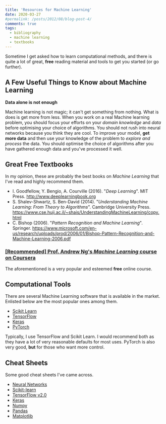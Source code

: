 ```yaml
---
title: 'Resources for Machine Learning'
date: 2020-03-27
#permalink: /posts/2012/08/blog-post-4/
comments: true
tags:
  - bibliography
  - machine learning
  - textbooks
---
```


Sometime I get asked how to learn computational methods, and there is quite a lot of great, **free** reading material and tools to get you started (or go further).

## A Few Useful Things to Know about Machine Learning

**Data alone is not enough**

Machine learning is not magic; it can't get something from nothing. What is does is get more from less. When you work on a real Machine learning problem, you should focus your efforts on your *domain knowledge* and *data* before optimising your choice of algorithms. You should not rush into neural networks because you think they are cool. To improve your model, **get more data** and then use your knowledge of the problem to *explore and process* the data. You should optimise the choice of algorithms after you have gathered enough data and you've processed it well.

## Great Free Textbooks

In my opinion, these are probably the best books on *Machine Learning* that I've read and highly recommend them.

* I. Goodfellow, Y. Bengio, A. Courville (2016). "*Deep Learning*". MIT Press. http://www.deeplearningbook.org
* S. Shalev-Shwartz, S. Ben-David (2014). "*Understanding Machine Learning: From Theory to Algorithms*". Cambridge University Press. https://www.cse.huji.ac.il/~shais/UnderstandingMachineLearning/copy.html
* C. Bishop (2006). "*Pattern Recognition and Machine Learning*". Springer. https://www.microsoft.com/en-us/research/uploads/prod/2006/01/Bishop-Pattern-Recognition-and-Machine-Learning-2006.pdf 

### [[Recommended] Prof. Andrew Ng's *Machine Learning* course on Coursera](https://www.coursera.org/learn/machine-learning) 

The aforementioned is a very popular and esteemed **free** online course.

## Computational Tools

There are several Machine Learning software that is available in the market. Enlisted below are the most popular ones among them.

* [Scikit Learn](https://scikit-learn.org/stable/)
* [TensorFlow](https://www.tensorflow.org/)
* [Keras](https://keras.io/)
* [PyTorch](https://pytorch.org/)

Typically, I use TensorFlow and Scikit Learn. I would recommend both as they have a lot of very reasonable defaults for most uses. PyTorch is also very good, **but** for those who want more control.

## Cheat Sheets

Some good cheat sheets I've came across.

* [Neural Networks](https://ioannisgkouzionis.github.io/files/Neural_networks_zoo.pdf)
* [Scikit-learn](https://ioannisgkouzionis.github.io/files/Scikit-Learn.pdf)
* [TensorFlow v2.0](https://ioannisgkouzionis.github.io/files/tensorflow_v_2.0.pdf)
* [Keras](https://ioannisgkouzionis.github.io/files/Keras.pdf)
* [Numpy](https://ioannisgkouzionis.github.io/files/numpy.pdf)
* [Pandas](https://ioannisgkouzionis.github.io/files/pandas.pdf)
* [Matplotlib](https://ioannisgkouzionis.github.io/files/Matplotlib.pdf)